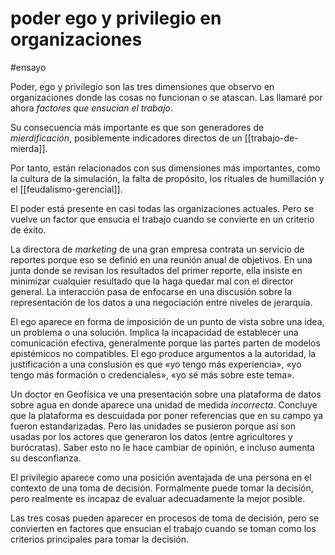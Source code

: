 # poder ego y privilegio en organizaciones
#ensayo

Poder, ego y privilegio son las tres dimensiones que observo en organizaciones donde las cosas no funcionan o se atascan. Las llamaré por ahora *factores que ensucian el trabajo*.

Su consecuencia más importante es que son generadores de *mierdificación*, posiblemente indicadores directos de un [[trabajo-de-mierda]].

Por tanto, están relacionados con sus dimensiones más importantes, como la cultura de la simulación, la falta de propósito, los rituales de humillación y el [[feudalismo-gerencial]].

El poder está presente en casi todas las organizaciones actuales. Pero se vuelve un factor que ensucia el trabajo cuando se convierte en un criterio de éxito.

La directora de *marketing* de una gran empresa contrata un servicio de reportes porque eso se definió en una reunión anual de objetivos. En una junta donde se revisan los resultados del primer reporte, ella insiste en minimizar cualquier resultado que la haga quedar mal con el director general. La interacción pasa de enfocarse en una discusión sobre la representación de los datos a una negociación entre niveles de jerarquía.

El ego aparece en forma de imposición de un punto de vista sobre una idea, un problema o una solución. Implica la incapacidad de establecer una comunicación efectiva, generalmente porque las partes parten de modelos epistémicos no compatibles. El ego produce argumentos a la autoridad, la justificación a una conslusión es que «yo tengo más experiencia», «yo tengo más formación o credenciales», «yo sé más sobre este tema».

Un doctor en Geofísica ve una presentación sobre una plataforma de datos sobre agua en donde aparece una unidad de medida *incorrecta*. Concluye que la plataforma es descuidada por poner referencias que en su campo ya fueron estandarizadas. Pero las unidades se pusieron porque así son usadas por los actores que generaron los datos (entre agricultores y burócratas). Saber esto no le hace cambiar de opinión, e incluso aumenta su desconfianza.

El privilegio aparece como una posición aventajada de una persona en el contexto de una toma de decisión. Formalmente puede tomar la decisión, pero realmente es incapaz de evaluar adecuadamente la mejor posible.

Las tres cosas pueden aparecer en procesos de toma de decisión, pero se convierten en factores que ensucian el trabajo cuando se toman como los criterios principales para tomar la decisión.

